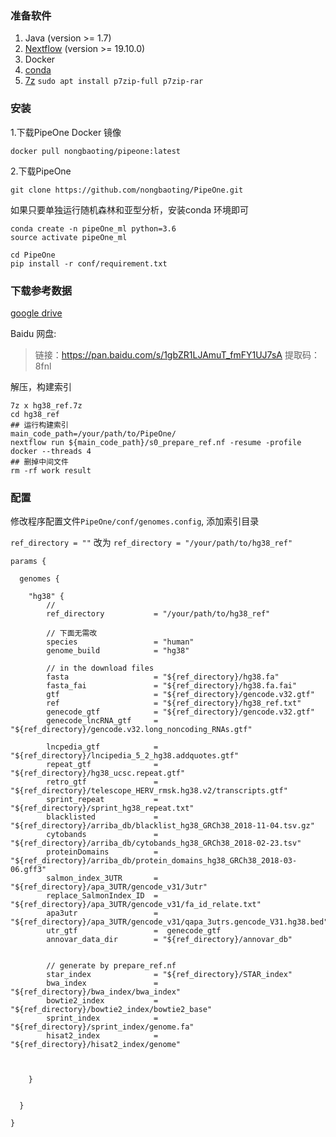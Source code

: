 
### 准备软件
1. Java (version >= 1.7)
2. [Nextflow](https://www.nextflow.io/) (version >= 19.10.0)
3. Docker
4. [conda](https://docs.conda.io/en/latest/miniconda.html)
5. [7z](https://www.7-zip.org/download.html)
   `sudo apt install p7zip-full p7zip-rar`
   
### 安装

1.下载PipeOne Docker 镜像
   
```
docker pull nongbaoting/pipeone:latest
```


2.下载PipeOne

```
git clone https://github.com/nongbaoting/PipeOne.git
```


如果只要单独运行随机森林和亚型分析，安装conda 环境即可
```
conda create -n pipeOne_ml python=3.6
source activate pipeOne_ml

cd PipeOne
pip install -r conf/requirement.txt
```



### 下载参考数据
[google drive](https://drive.google.com/drive/folders/1XX9NgpUTRj4llgJq6dGen__-qq4qJ-c0?usp=sharing)

Baidu 网盘:
>链接：https://pan.baidu.com/s/1gbZR1LJAmuT_fmFY1UJ7sA 
>提取码：8fnl

解压，构建索引
```
7z x hg38_ref.7z
cd hg38_ref
## 运行构建索引
main_code_path=/your/path/to/PipeOne/
nextflow run ${main_code_path}/s0_prepare_ref.nf -resume -profile docker --threads 4 
## 删掉中间文件
rm -rf work result
```


### 配置
修改程序配置文件`PipeOne/conf/genomes.config`, 添加索引目录

`ref_directory = ""` 改为 `ref_directory = "/your/path/to/hg38_ref"`

```
params {

  genomes {
   
	"hg38" {
		// 
		ref_directory           = "/your/path/to/hg38_ref"

        // 下面无需改
		species 				= "human"
		genome_build			= "hg38"

		// in the download files
		fasta   				= "${ref_directory}/hg38.fa"
		fasta_fai				= "${ref_directory}/hg38.fa.fai"
		gtf     				= "${ref_directory}/gencode.v32.gtf"
		ref						= "${ref_directory}/hg38_ref.txt"
		genecode_gtf  			= "${ref_directory}/gencode.v32.gtf"
		genecode_lncRNA_gtf		= "${ref_directory}/gencode.v32.long_noncoding_RNAs.gtf"
		
		lncpedia_gtf  			= "${ref_directory}/lncipedia_5_2_hg38.addquotes.gtf"
		repeat_gtf            	= "${ref_directory}/hg38_ucsc.repeat.gtf"
		retro_gtf             	= "${ref_directory}/telescope_HERV_rmsk.hg38.v2/transcripts.gtf"
		sprint_repeat 			= "${ref_directory}/sprint_hg38_repeat.txt"
		blacklisted   			= "${ref_directory}/arriba_db/blacklist_hg38_GRCh38_2018-11-04.tsv.gz"
		cytobands 				= "${ref_directory}/arriba_db/cytobands_hg38_GRCh38_2018-02-23.tsv"
		proteinDomains 			= "${ref_directory}/arriba_db/protein_domains_hg38_GRCh38_2018-03-06.gff3"
		salmon_index_3UTR		= "${ref_directory}/apa_3UTR/gencode_v31/3utr"
		replace_SalmonIndex_ID 	= "${ref_directory}/apa_3UTR/gencode_v31/fa_id_relate.txt"
		apa3utr					= "${ref_directory}/apa_3UTR/gencode_v31/qapa_3utrs.gencode_V31.hg38.bed"
		utr_gtf					=  genecode_gtf
		annovar_data_dir		= "${ref_directory}/annovar_db"


		// generate by prepare_ref.nf
		star_index 	       		= "${ref_directory}/STAR_index"
		bwa_index		        = "${ref_directory}/bwa_index/bwa_index"
		bowtie2_index			= "${ref_directory}/bowtie2_index/bowtie2_base"
		sprint_index 			= "${ref_directory}/sprint_index/genome.fa"
		hisat2_index  			= "${ref_directory}/hisat2_index/genome"

		
		
	}
	  
   
  }

}

```

